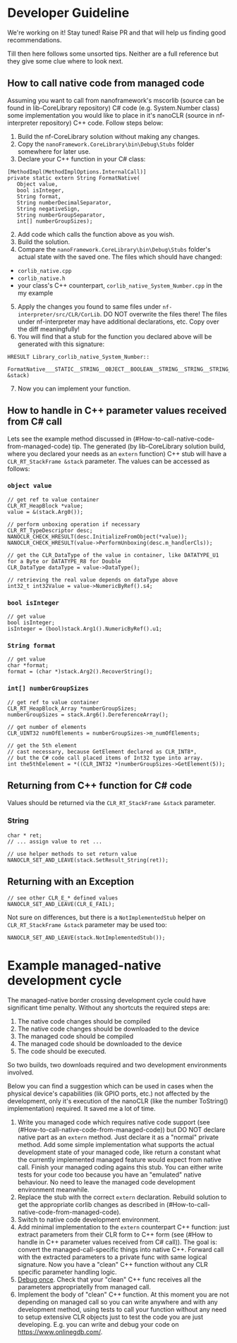 # Developer Guideline

We're working on it! Stay tuned! Raise PR and that will help us finding good recommendations.

Till then here follows some unsorted tips.
Neither are a full reference but they give some clue where to look next.

## How to call native code from managed code

Assuming you want to call from nanoframework's mscorlib (source can be found in lib-CoreLibrary repository) C# code (e.g. System.Number class) some implementation you would like to place in it's nanoCLR (source in nf-interpreter repository) C++ code. Follow steps below:

1. Build the nf-CoreLibrary solution without making any changes.
2. Copy the ```nanoFramework.CoreLibrary\bin\Debug\Stubs``` folder somewhere for later use.
3. Declare your C++ function in your C# class:

```
[MethodImpl(MethodImplOptions.InternalCall)]
private static extern String FormatNative(
   Object value,
   bool isInteger,
   String format,
   String numberDecimalSeparator,
   String negativeSign,
   String numberGroupSeparator,
   int[] numberGroupSizes);
```

2. Add code which calls the function above as you wish.
3. Build the solution.
4. Compare the ```nanoFramework.CoreLibrary\bin\Debug\Stubs``` folder's actual state with the saved one. The files which should have changed:
- ```corlib_native.cpp```
- ```corlib_native.h```
- your class's C++ counterpart, ```corlib_native_System_Number.cpp``` in the my example
5. Apply the changes you found to same files under ```nf-interpreter/src/CLR/CorLib```. DO NOT overwrite the files there! The files under nf-interpreter may have additional declarations, etc. Copy over the diff meaningfully!
6. You will find that a stub for the function you declared above will be generated with this signature:

```
HRESULT Library_corlib_native_System_Number::
    FormatNative___STATIC__STRING__OBJECT__BOOLEAN__STRING__STRING__STRING__STRING__SZARRAY_I4(CLR_RT_StackFrame &stack)
```

7. Now you can implement your function.

## How to handle in C++ parameter values received from C# call

Lets see the example method discussed in (#How-to-call-native-code-from-managed-code) tip. The generated (by lib-CoreLibrary solution build, where you declared your needs as an ```extern``` function) C++ stub will have a ```CLR_RT_StackFrame &stack``` parameter.
The values can be accessed as follows:

### ```object value```

```
// get ref to value container
CLR_RT_HeapBlock *value;
value = &(stack.Arg0());

// perform unboxing operation if necessary
CLR_RT_TypeDescriptor desc;
NANOCLR_CHECK_HRESULT(desc.InitializeFromObject(*value));
NANOCLR_CHECK_HRESULT(value->PerformUnboxing(desc.m_handlerCls));

// get the CLR_DataType of the value in container, like DATATYPE_U1 for a Byte or DATATYPE_R8 for Double
CLR_DataType dataType = value->DataType();

// retrieving the real value depends on dataType above
int32_t int32Value = value->NumericByRef().s4;
```

### ```bool isInteger```

```
// get value
bool isInteger;
isInteger = (bool)stack.Arg1().NumericByRef().u1;
```

### ```String format```

```
// get value
char *format;
format = (char *)stack.Arg2().RecoverString();
```

### ```int[] numberGroupSizes```

```
// get ref to value container
CLR_RT_HeapBlock_Array *numberGroupSizes;
numberGroupSizes = stack.Arg6().DereferenceArray();

// get number of elements
CLR_UINT32 numOfElements = numberGroupSizes->m_numOfElements;

// get the 5th element
// cast necessary, because GetElement declared as CLR_INT8*, 
// but the C# code call placed items of Int32 type into array.
int the5thEelement = *((CLR_INT32 *)numberGroupSizes->GetElement(5));
```

## Returning from C++ function for C# code

Values should be returned via the ```CLR_RT_StackFrame &stack``` parameter.

### String

```
char * ret;
// ... assign value to ret ...

// use helper methods to set return value
NANOCLR_SET_AND_LEAVE(stack.SetResult_String(ret));
```

## Returning with an Exception

```
// see other CLR_E_* defined values
NANOCLR_SET_AND_LEAVE(CLR_E_FAIL);
```

Not sure on differences, but there is a ```NotImplementedStub``` helper on ```CLR_RT_StackFrame &stack``` parameter may be used too:

```
NANOCLR_SET_AND_LEAVE(stack.NotImplementedStub());
```

# Example managed-native development cycle

The managed-native border crossing development cycle could have significant time penalty.
Without any shortcuts the required steps are:

1. The native code changes should be compiled
2. The native code changes should be downloaded to the device
3. The managed code should be compiled
4. The managed code should be downloaded to the device
5. The code should be executed.

So two builds, two downloads required and two development environments involved.

Below you can find a suggestion which can be used in cases when the physical device's capabilities (lik GPIO ports, etc.) not affected by the development, only it's execution of the nanoCLR (like the number ToString() implementation) required.
It saved me a lot of time.

1. Write you managed code which requires native code support (see (#How-to-call-native-code-from-managed-code)) but DO NOT declare native part as an ```extern``` method. Just declare it as a "normal" private method. Add some simple implementation what supports the actual development state of your managed code, like return a constant what the currently implemented managed feature would expect from native call. Finish your managed coding agains this stub. You can either write tests for your code too because you have an "emulated" native behaviour. No need to leave the managed code development environment meanwhile.
2. Replace the stub with the correct ```extern``` declaration. Rebuild solution to get the appropriate corlib changes as described in (#How-to-call-native-code-from-managed-code).
3. Switch to native code development environment.
4. Add minimal implementation to the ```extern``` counterpart C++ function: just extract parameters from their CLR form to C++ form (see (#How to handle in C++ parameter values received from C# call)). The goal is: convert the managed-call-specific things into native C++. Forward call with the extracted parameters to a private func with same logical signature. Now you have a "clean" C++ function without any CLR specific parameter handling logic.
5. [Debug once](../building/build-esp32.md#debugging-nanoclr-without-special-hardware). Check that your "clean" C++ func receives all the parameters appropriatelly from managed call.
6. Implement the body of "clean" C++ function. At this moment you are not depending on managed call so you can write anywhere and with any development method, using tests to call your function without any need to setup extensive CLR objects just to test the code you are just developing. E.g. you can write and debug your code on https://www.onlinegdb.com/.
